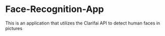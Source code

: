 # Face-Recognition-App
This is an application that utilizes the Clarifai API to detect human faces in pictures
